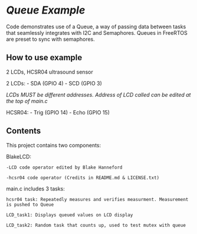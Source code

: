 # _Queue Example_

Code demonstrates use of a Queue, a way of passing data between tasks that seamlessly integrates with I2C and Semaphores. Queues in FreeRTOS are preset to sync with semaphores.

## How to use example
2 LCDs, HCSR04 ultrasound sensor

2 LCDs:
    - SDA (GPIO 4) - SCD (GPIO 3)

_LCDs *MUST* be different addresses. Address of LCD called can be edited at the top of main.c_

HCSR04:
    - Trig (GPIO 14)
    - Echo (GPIO 15)

## Contents

This project contains two components:

BlakeLCD:

    -LCD code operator edited by Blake Hanneford

    -hcsr04 code operator (Credits in README.md & LICENSE.txt)

main.c includes 3 tasks:

    hcsr04 task: Repeatedly measures and verifies measurment. Measurement is pushed to Queue

    LCD_task1: Displays queued values on LCD display

    LCD_task2: Random task that counts up, used to test mutex with queue
